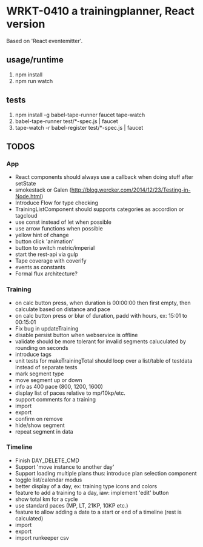 
# WRKT-0410 a trainingplanner, React version

Based on 'React eventemitter'.

## usage/runtime
 1. npm install
 2. npm run watch

## tests
 1. npm install -g babel-tape-runner faucet tape-watch
 2. babel-tape-runner test/*-spec.js | faucet
 3. tape-watch -r babel-register test/*-spec.js | faucet

## TODOS

### App
- React components should always use a callback when doing stuff after setState
- smokestack or Galen (http://blog.wercker.com/2014/12/23/Testing-in-Node.html)
- Introduce Flow for type checking
- TrainingListComponent should supports categories as accordion or tagcloud
- use const instead of let when possible
- use arrow functions when possible
- yellow hint of change
- button click 'animation'
- button to switch metric/imperial
- start the rest-api via gulp
- Tape coverage with coverify
- events as constants
- Formal flux architecture?

### Training
- on calc button press, when duration is 00:00:00 then first empty, then calculate based on distance and pace
- on calc button press or blur of duration, padd with hours, ex: 15:01 to 00:15:01 
- Fix bug in updateTraining
- disable persist button when webservice is offline
- validate should be more tolerant for invalid segments caluculated by rounding on seconds
- introduce tags
- unit tests for makeTrainingTotal should loop over a list/table of testdata instead of separate tests
- mark segment type
- move segment up or down
- info as 400 pace (800, 1200, 1600)
- display list of paces relative to mp/10kp/etc.
- support comments for a training
- import
- export
- confirm on remove
- hide/show segment
- repeat segment in data

### Timeline
- Finish DAY_DELETE_CMD
- Support 'move instance to another day'
- Support loading multiple plans thus: introduce plan selection component
- toggle list/calendar modus
- better display of a day, ex: training type icons and colors
- feature to add a training to a day, iaw: implement 'edit' button
- show total km for a cycle
- use standard paces (MP, LT, 21KP, 10KP etc.)
- feature to allow adding a date to a start or end of a timeline (rest is calculated)
- import
- export
- import runkeeper csv
